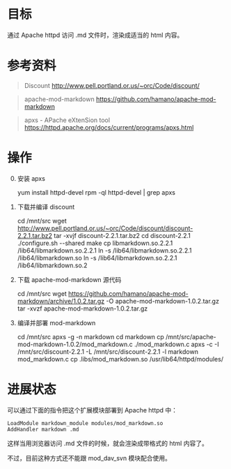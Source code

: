 # 目标

通过 Apache httpd 访问 .md 文件时，渲染成适当的 html 内容。


# 参考资料

> Discount
> http://www.pell.portland.or.us/~orc/Code/discount/

> apache-mod-markdown
> https://github.com/hamano/apache-mod-markdown

> apxs - APache eXtenSion tool
> https://httpd.apache.org/docs/current/programs/apxs.html


# 操作

0. 安装 apxs

	yum install httpd-devel
	rpm -ql httpd-devel | grep apxs

1. 下载并编译 discount

	cd /mnt/src
	wget http://www.pell.portland.or.us/~orc/Code/discount/discount-2.2.1.tar.bz2
	tar -xvjf discount-2.2.1.tar.bz2
	cd discount-2.2.1
	./configure.sh --shared
	make
	cp libmarkdown.so.2.2.1 /lib64/libmarkdown.so.2.2.1
	ln -s /lib64/libmarkdown.so.2.2.1 /lib64/libmarkdown.so
	ln -s /lib64/libmarkdown.so.2.2.1 /lib64/libmarkdown.so.2

2. 下载 apache-mod-markdown 源代码

	cd /mnt/src
	wget https://github.com/hamano/apache-mod-markdown/archive/1.0.2.tar.gz -O apache-mod-markdown-1.0.2.tar.gz
	tar -xvzf apache-mod-markdown-1.0.2.tar.gz

3. 编译并部署 mod-markdown

	cd /mnt/src
	apxs -g -n markdown
	cd markdown
	cp /mnt/src/apache-mod-markdown-1.0.2/mod_markdown.c ./mod_markdown.c
	apxs -c -I /mnt/src/discount-2.2.1 -L /mnt/src/discount-2.2.1 -l markdown mod_markdown.c
	cp .libs/mod_markdown.so /usr/lib64/httpd/modules/


# 进展状态

可以通过下面的指令把这个扩展模块部署到 Apache httpd 中：

	LoadModule markdown_module modules/mod_markdown.so
	AddHandler markdown .md

这样当用浏览器访问 .md 文件的时候，就会渲染成带格式的 html 内容了。

不过，目前这种方式还不能跟 mod_dav_svn 模块配合使用。
